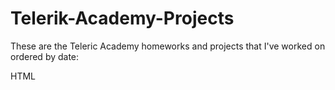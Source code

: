 Telerik-Academy-Projects
========================

These are the Teleric Academy homeworks and projects that I've worked on ordered by date:

HTML
